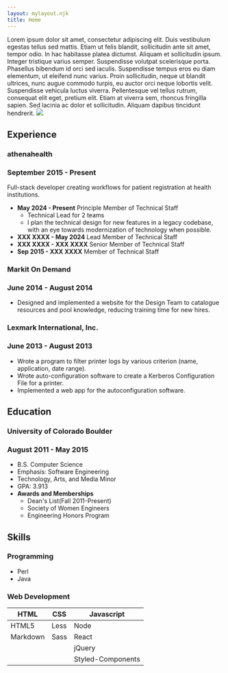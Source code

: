 ```yaml
---
layout: mylayout.njk
title: Home
---
```


<section id="about">
Lorem ipsum dolor sit amet, consectetur adipiscing elit. Duis vestibulum egestas tellus sed mattis. Etiam ut felis blandit, sollicitudin ante sit amet, tempor odio. In hac habitasse platea dictumst. Aliquam et sollicitudin ipsum. Integer tristique varius semper. Suspendisse volutpat scelerisque porta. Phasellus bibendum id orci sed iaculis. Suspendisse tempus eros eu diam elementum, ut eleifend nunc varius. Proin sollicitudin, neque ut blandit ultrices, nunc augue commodo turpis, eu auctor orci neque lobortis velit. Suspendisse vehicula luctus viverra. Pellentesque vel tellus rutrum, consequat elit eget, pretium elit. Etiam at viverra sem, rhoncus fringilla sapien. Sed lacinia ac dolor et sollicitudin. Aliquam dapibus tincidunt hendrerit.

<img src="broken" />
</section>

<section>

## Experience

<div class='item-header'>

### athenahealth

### September 2015 - Present

</div>

Full-stack developer creating workflows for patient registration at health institutions.

- **May 2024 - Present** Principle Member of Technical Staff
  - Technical Lead for 2 teams
  - I plan the technical design for new features in a legacy codebase, with an eye towards modernization of technology when possible.
- **XXX XXXX - May 2024** Lead Member of Technical Staff
- **XXX XXXX - XXX XXXX** Senior Member of Technical Staff
- **Sep 2015 - XXX XXXX** Member of Technical Staff

<div class='item-header'>

### Markit On Demand

### June 2014 - August 2014

</div>

- Designed and implemented a website for the Design Team to catalogue resources and pool knowledge, reducing training time for new hires.

<div class='item-header'>

### Lexmark International, Inc.

### June 2013 - August 2013

</div>

- Wrote a program to filter printer logs by various criterion (name, application, date range).
- Wrote auto-configuration software to create a Kerberos Configuration File for a printer.
- Implemented a web app for the autoconfiguration software.

</section>

<section>

## Education

<div class="item-header">

### University of Colorado Boulder

### August 2011 - May 2015

</div>

- B.S. Computer Science
- Emphasis: Software Engineering
- Technology, Arts, and Media Minor
- GPA: 3.913
- **Awards and Memberships**
  - Dean's List(Fall 2011-Present)
  - Society of Women Engineers
  - Engineering Honors Program

</section>

<section>

## Skills

<div class="item-header">

### Programming

</div>

- Perl
- Java

<div class="item-header">

### Web Development

</div>

| HTML     | CSS  | Javascript        |
| -------- | ---- | ----------------- |
| HTML5    | Less | Node              |
| Markdown | Sass | React             |
|          |      | jQuery            |
|          |      | Styled-Components |

</section>
